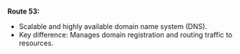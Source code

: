 **Route 53:**

*   Scalable and highly available domain name system (DNS).
*   Key difference: Manages domain registration and routing traffic to resources.